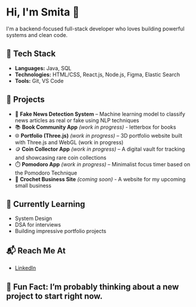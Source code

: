 # Hi, I'm Smita 👋  
I'm a backend-focused full-stack developer who loves building powerful systems and clean code.

## 🔧 Tech Stack
- **Languages:** Java, SQL  
- **Technologies:** HTML/CSS, React.js, Node.js, Figma, Elastic Search  
- **Tools:** Git, VS Code

## 🚀 Projects
- 📰 **Fake News Detection System** – Machine learning model to classify news articles as real or fake using NLP techniques
- 📚 **Book Community App** *(work in progress)* - letterbox for books
- 🌐 **Portfolio (Three.js)** *(work in progress)* – 3D portfolio website built with Three.js and WebGL (work in progress)
- 🪙 **Coin Collector App** *(work in progress)* – A digital vault for tracking and showcasing rare coin collections
- ⏱️ **Pomodoro App** *(work in progress)* – Minimalist focus timer based on the Pomodoro Technique
- 🧵 **Crochet Business Site** *(coming soon)* - A website for my upcoming small business

## 🌱 Currently Learning
- System Design  
- DSA for interviews  
- Building impressive portfolio projects

## 📬 Reach Me At
- [LinkedIn](https://www.linkedin.com/in/smitaparida25)

## 🎯 Fun Fact: I’m probably thinking about a new project to start right now.
